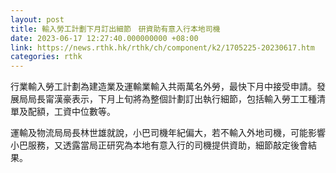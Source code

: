 ```yaml
---
layout: post
title: 輸入勞工計劃下月訂出細節　研資助有意入行本地司機
date: 2023-06-17 12:27:40.000000000 +08:00
link: https://news.rthk.hk/rthk/ch/component/k2/1705225-20230617.htm
categories: rthk
---
```


行業輸入勞工計劃為建造業及運輸業輸入共兩萬名外勞，最快下月中接受申請。發展局局長甯漢豪表示，下月上旬將為整個計劃訂出執行細節，包括輸入勞工工種清單及配額，工資中位數等。

運輸及物流局局長林世雄就說，小巴司機年紀偏大，若不輸入外地司機，可能影響小巴服務，又透露當局正研究為本地有意入行的司機提供資助，細節敲定後會結果。
